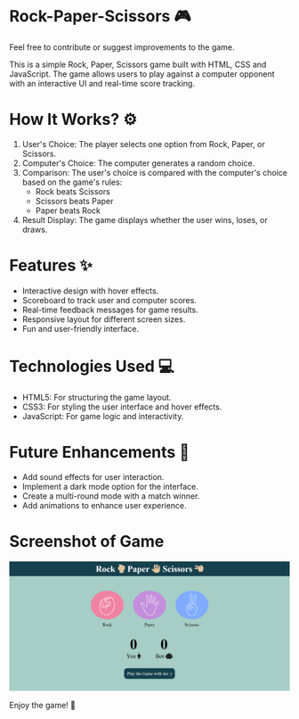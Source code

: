 # Rock-Paper-Scissors 🎮

Feel free to contribute or suggest improvements to the game.

This is a simple Rock, Paper, Scissors game built with HTML, CSS and JavaScript. The game allows users to play against a computer opponent with an interactive UI and real-time score tracking.

# How It Works? ⚙️
1. User's Choice: The player selects one option from Rock, Paper, or Scissors.<br>
2. Computer's Choice: The computer generates a random choice.<br>
3. Comparison: The user's choice is compared with the computer's choice based on the game's rules:<br>
   - Rock beats Scissors<br>
   - Scissors beats Paper<br>
   - Paper beats Rock<br>
4. Result Display: The game displays whether the user wins, loses, or draws.<br>

# Features ✨

- Interactive design with hover effects.<br>
- Scoreboard to track user and computer scores.<br>
- Real-time feedback messages for game results.<br>
- Responsive layout for different screen sizes.<br>
- Fun and user-friendly interface.<br>

# Technologies Used 💻
- HTML5: For structuring the game layout.<br>
- CSS3: For styling the user interface and hover effects.<br>
- JavaScript: For game logic and interactivity.<br>

# Future Enhancements 🚀
- Add sound effects for user interaction.<br>
- Implement a dark mode option for the interface.<br>
- Create a multi-round mode with a match winner.<br>
- Add animations to enhance user experience.<br>

# Screenshot of Game

![alt text](<Screenshot (1145).png>)

Enjoy the game! 🥳
